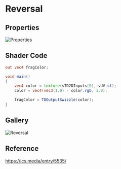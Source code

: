 # Reversal

## Properties
![Properties](https://user-images.githubusercontent.com/21966381/115397646-4c244d00-a221-11eb-83c6-78fcd4fcfaf7.JPG)

## Shader Code

```glsl
out vec4 fragColor;

void main()
{
    vec4 color = texture(sTD2DInputs[0], vUV.st);
    color = vec4(vec3(1.0) - color.rgb, 1.0);

    fragColor = TDOutputSwizzle(color);
}
```

## Gallery

![Reversal](https://user-images.githubusercontent.com/21966381/115665146-c9fd6b00-a37d-11eb-841a-032bd8a248a0.jpg)

## Reference

https://ics.media/entry/5535/
